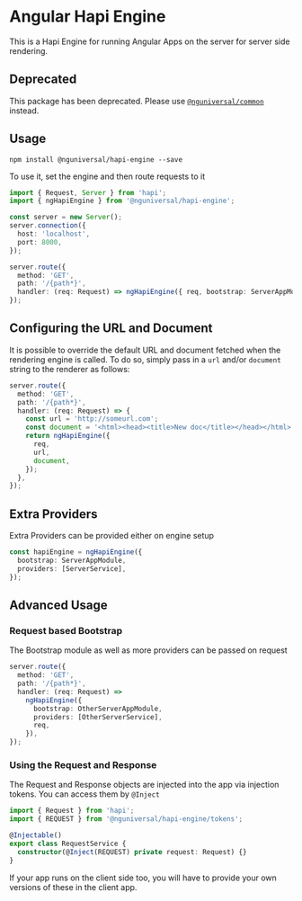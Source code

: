# Angular Hapi Engine

This is a Hapi Engine for running Angular Apps on the server for server side rendering.

## Deprecated

This package has been deprecated. Please use [`@nguniversal/common`](../common/README.md) instead.

## Usage

`npm install @nguniversal/hapi-engine --save`

To use it, set the engine and then route requests to it

```ts
import { Request, Server } from 'hapi';
import { ngHapiEngine } from '@nguniversal/hapi-engine';

const server = new Server();
server.connection({
  host: 'localhost',
  port: 8000,
});

server.route({
  method: 'GET',
  path: '/{path*}',
  handler: (req: Request) => ngHapiEngine({ req, bootstrap: ServerAppModule }),
});
```

## Configuring the URL and Document

It is possible to override the default URL and document fetched when the rendering engine
is called. To do so, simply pass in a `url` and/or `document` string to the renderer as follows:

```ts
server.route({
  method: 'GET',
  path: '/{path*}',
  handler: (req: Request) => {
    const url = 'http://someurl.com';
    const document = '<html><head><title>New doc</title></head></html>';
    return ngHapiEngine({
      req,
      url,
      document,
    });
  },
});
```

## Extra Providers

Extra Providers can be provided either on engine setup

```ts
const hapiEngine = ngHapiEngine({
  bootstrap: ServerAppModule,
  providers: [ServerService],
});
```

## Advanced Usage

### Request based Bootstrap

The Bootstrap module as well as more providers can be passed on request

```ts
server.route({
  method: 'GET',
  path: '/{path*}',
  handler: (req: Request) =>
    ngHapiEngine({
      bootstrap: OtherServerAppModule,
      providers: [OtherServerService],
      req,
    }),
});
```

### Using the Request and Response

The Request and Response objects are injected into the app via injection tokens.
You can access them by `@Inject`

```ts
import { Request } from 'hapi';
import { REQUEST } from '@nguniversal/hapi-engine/tokens';

@Injectable()
export class RequestService {
  constructor(@Inject(REQUEST) private request: Request) {}
}
```

If your app runs on the client side too, you will have to provide your own versions of these in the client app.
